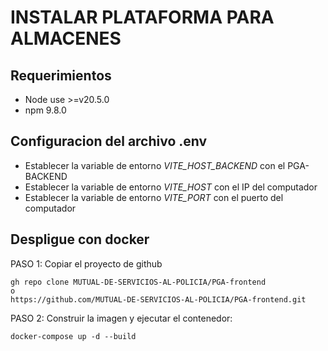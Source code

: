 # INSTALAR PLATAFORMA PARA ALMACENES

## Requerimientos

- Node use >=v20.5.0
- npm 9.8.0

## Configuracion del archivo .env
 
- Establecer la variable de entorno *VITE_HOST_BACKEND* con el PGA-BACKEND
- Establecer la variable de entorno *VITE_HOST* con el IP del computador
- Establecer la variable de entorno *VITE_PORT* con el puerto del computador

## Despligue con docker
PASO 1: Copiar el proyecto de github
```
gh repo clone MUTUAL-DE-SERVICIOS-AL-POLICIA/PGA-frontend
o
https://github.com/MUTUAL-DE-SERVICIOS-AL-POLICIA/PGA-frontend.git
```
PASO 2: Construir la imagen y ejecutar el contenedor:
```
docker-compose up -d --build